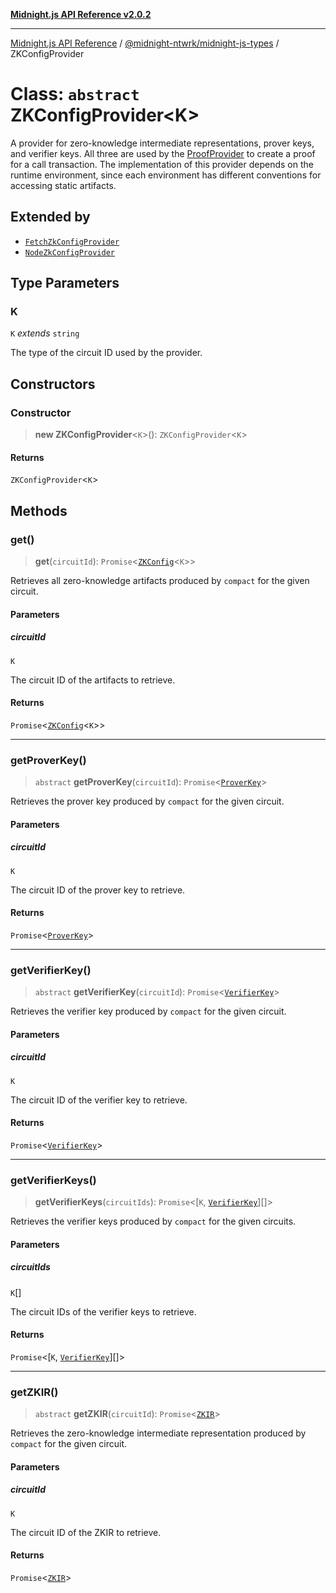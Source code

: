 [**Midnight.js API Reference v2.0.2**](../../../README.md)

***

[Midnight.js API Reference](../../../packages.md) / [@midnight-ntwrk/midnight-js-types](../README.md) / ZKConfigProvider

# Class: `abstract` ZKConfigProvider\<K\>

A provider for zero-knowledge intermediate representations, prover keys, and verifier keys. All
three are used by the [ProofProvider](../interfaces/ProofProvider.md) to create a proof for a call transaction. The implementation
of this provider depends on the runtime environment, since each environment has different conventions
for accessing static artifacts.

## Extended by

- [`FetchZkConfigProvider`](../../midnight-js-fetch-zk-config-provider/classes/FetchZkConfigProvider.md)
- [`NodeZkConfigProvider`](../../midnight-js-node-zk-config-provider/classes/NodeZkConfigProvider.md)

## Type Parameters

### K

`K` *extends* `string`

The type of the circuit ID used by the provider.

## Constructors

### Constructor

> **new ZKConfigProvider**\<`K`\>(): `ZKConfigProvider`\<`K`\>

#### Returns

`ZKConfigProvider`\<`K`\>

## Methods

### get()

> **get**(`circuitId`): `Promise`\<[`ZKConfig`](../interfaces/ZKConfig.md)\<`K`\>\>

Retrieves all zero-knowledge artifacts produced by `compact` for the given circuit.

#### Parameters

##### circuitId

`K`

The circuit ID of the artifacts to retrieve.

#### Returns

`Promise`\<[`ZKConfig`](../interfaces/ZKConfig.md)\<`K`\>\>

***

### getProverKey()

> `abstract` **getProverKey**(`circuitId`): `Promise`\<[`ProverKey`](../type-aliases/ProverKey.md)\>

Retrieves the prover key produced by `compact` for the given circuit.

#### Parameters

##### circuitId

`K`

The circuit ID of the prover key to retrieve.

#### Returns

`Promise`\<[`ProverKey`](../type-aliases/ProverKey.md)\>

***

### getVerifierKey()

> `abstract` **getVerifierKey**(`circuitId`): `Promise`\<[`VerifierKey`](../type-aliases/VerifierKey.md)\>

Retrieves the verifier key produced by `compact` for the given circuit.

#### Parameters

##### circuitId

`K`

The circuit ID of the verifier key to retrieve.

#### Returns

`Promise`\<[`VerifierKey`](../type-aliases/VerifierKey.md)\>

***

### getVerifierKeys()

> **getVerifierKeys**(`circuitIds`): `Promise`\<\[`K`, [`VerifierKey`](../type-aliases/VerifierKey.md)\][]\>

Retrieves the verifier keys produced by `compact` for the given circuits.

#### Parameters

##### circuitIds

`K`[]

The circuit IDs of the verifier keys to retrieve.

#### Returns

`Promise`\<\[`K`, [`VerifierKey`](../type-aliases/VerifierKey.md)\][]\>

***

### getZKIR()

> `abstract` **getZKIR**(`circuitId`): `Promise`\<[`ZKIR`](../type-aliases/ZKIR.md)\>

Retrieves the zero-knowledge intermediate representation produced by `compact` for the given circuit.

#### Parameters

##### circuitId

`K`

The circuit ID of the ZKIR to retrieve.

#### Returns

`Promise`\<[`ZKIR`](../type-aliases/ZKIR.md)\>
